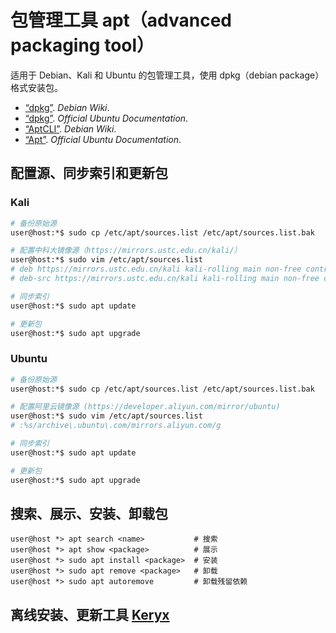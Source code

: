 # 包管理工具 apt（advanced packaging tool）

适用于 Debian、Kali 和 Ubuntu 的包管理工具，使用 dpkg（debian package）格式安装包。

*   [“dpkg”](https://wiki.debian.org/dpkg). *Debian Wiki*.
*   [“dpkg”](https://help.ubuntu.com/lts/serverguide/dpkg.html). *Official Ubuntu Documentation*.
*   [“AptCLI”](https://wiki.debian.org/AptCLI). *Debian Wiki*.
*   [“Apt”](https://help.ubuntu.com/lts/serverguide/apt.html). *Official Ubuntu Documentation*.

## 配置源、同步索引和更新包

### Kali

```sh
# 备份原始源
user@host:*$ sudo cp /etc/apt/sources.list /etc/apt/sources.list.bak

# 配置中科大镜像源（https://mirrors.ustc.edu.cn/kali/）
user@host:*$ sudo vim /etc/apt/sources.list
# deb https://mirrors.ustc.edu.cn/kali kali-rolling main non-free contrib
# deb-src https://mirrors.ustc.edu.cn/kali kali-rolling main non-free contrib

# 同步索引
user@host:*$ sudo apt update

# 更新包
user@host:*$ sudo apt upgrade
```

### Ubuntu

```sh
# 备份原始源
user@host:*$ sudo cp /etc/apt/sources.list /etc/apt/sources.list.bak

# 配置阿里云镜像源 (https://developer.aliyun.com/mirror/ubuntu)
user@host:*$ sudo vim /etc/apt/sources.list
# :%s/archive\.ubuntu\.com/mirrors.aliyun.com/g

# 同步索引
user@host:*$ sudo apt update

# 更新包
user@host:*$ sudo apt upgrade
```

## 搜索、展示、安装、卸载包

```fish
user@host *> apt search <name>           # 搜索
user@host *> apt show <package>          # 展示
user@host *> sudo apt install <package>  # 安装
user@host *> sudo apt remove <package>   # 卸载
user@host *> sudo apt autoremove         # 卸载残留依赖
```

## 离线安装、更新工具 [Keryx](https://launchpad.net/keryx)
